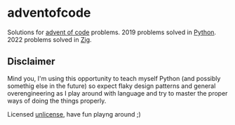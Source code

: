 ﻿# adventofcode

Solutions for [advent of code](https://adventofcode.com) problems.
2019 problems solved in [Python](https://www.python.org).
2022 problems solved in [Zig](https://ziglang.org).

## Disclaimer
Mind you, I'm using this opportunity to teach myself Python (and possibly somethig else in the future) so expect flaky design patterns and general overengineering as I play around with language and try to master the proper ways of doing the things properly.

Licensed [unlicense](https://unlicense.org), have fun playng around ;)

